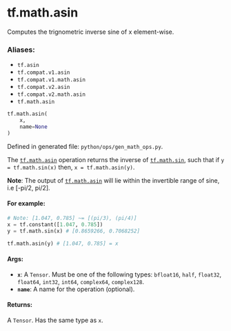 <div itemscope itemtype="http://developers.google.com/ReferenceObject">
<meta itemprop="name" content="tf.math.asin" />
<meta itemprop="path" content="Stable" />
</div>

# tf.math.asin

Computes the trignometric inverse sine of x element-wise.

### Aliases:

* `tf.asin`
* `tf.compat.v1.asin`
* `tf.compat.v1.math.asin`
* `tf.compat.v2.asin`
* `tf.compat.v2.math.asin`
* `tf.math.asin`

``` python
tf.math.asin(
    x,
    name=None
)
```



Defined in generated file: `python/ops/gen_math_ops.py`.

<!-- Placeholder for "Used in" -->

The <a href="../../tf/math/asin.md"><code>tf.math.asin</code></a> operation returns the inverse of <a href="../../tf/math/sin.md"><code>tf.math.sin</code></a>, such that
if `y = tf.math.sin(x)` then, `x = tf.math.asin(y)`.

**Note**: The output of <a href="../../tf/math/asin.md"><code>tf.math.asin</code></a> will lie within the invertible range 
of sine, i.e [-pi/2, pi/2].

#### For example:



```python
# Note: [1.047, 0.785] ~= [(pi/3), (pi/4)]
x = tf.constant([1.047, 0.785])
y = tf.math.sin(x) # [0.8659266, 0.7068252]

tf.math.asin(y) # [1.047, 0.785] = x
```

#### Args:


* <b>`x`</b>: A `Tensor`. Must be one of the following types: `bfloat16`, `half`, `float32`, `float64`, `int32`, `int64`, `complex64`, `complex128`.
* <b>`name`</b>: A name for the operation (optional).


#### Returns:

A `Tensor`. Has the same type as `x`.

